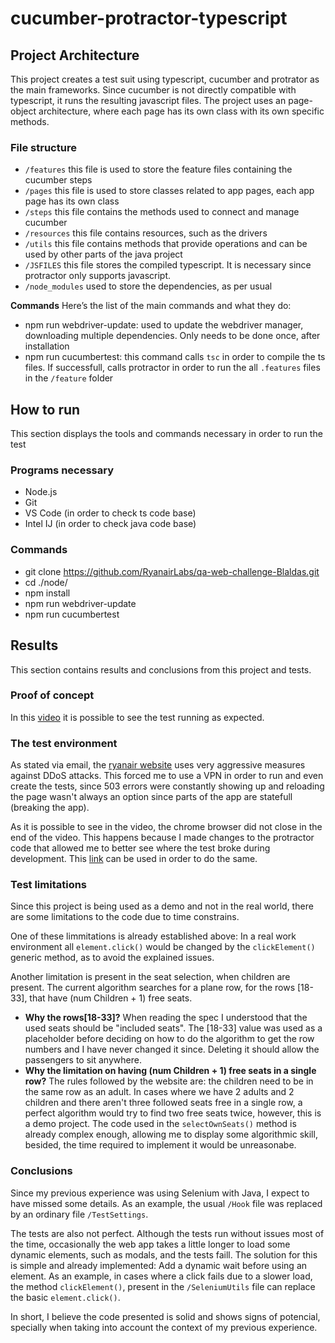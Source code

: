 # cucumber-protractor-typescript
## Project Architecture
This project creates a test suit using typescript, cucumber and protrator as the main frameworks.
Since cucumber is not directly compatible with typescript, it runs the resulting javascript files.
The project uses an page-object architecture, where each page has its own class with its own specific methods.

### File structure
- ```/features``` this file is used to store the feature files containing the cucumber steps
- ```/pages``` this file is used to store classes related to app pages, each app page has its own class
- ```/steps``` this file contains the methods used to connect and manage cucumber
- ```/resources``` this file contains resources, such as the drivers
- ```/utils``` this file contains methods that provide operations and can be used by other parts of the java project
- ```/JSFILES``` this file stores the compiled typescript. It is necessary since protractor only supports javascript.
- ```/node_modules``` used to store the dependencies, as per usual

**Commands**
Here’s  the list of the main commands and what they do:
- npm run webdriver-update: used to update the webdriver manager, downloading multiple dependencies. Only needs to be done once, after installation
- npm run cucumbertest: this command calls ```tsc``` in order to compile the ts files. If successfull, calls protractor in order to run the all ```.features``` files in the ```/feature``` folder

## How to run
This section displays the tools and commands necessary in order to run the test

### Programs necessary
- Node.js
- Git
- VS Code (in order to check ts code base)
- Intel IJ (in order to check java code base)

### Commands
- git clone https://github.com/RyanairLabs/qa-web-challenge-Blaldas.git
- cd ./node/
- npm install		
- npm run webdriver-update
- npm run cucumbertest

## Results
This section contains results and conclusions from this project and tests.

### Proof of concept
In this [video](https://youtu.be/U_rQ0h-kUzk) it is possible to see the test running as expected.

### The test environment
As stated via email, the [ryanair website](https://www.ryanair.com/ie/en) uses very aggressive measures against DDoS attacks.
This forced me to use a VPN in order to run and even create the tests, since 503 errors were constantly showing up and reloading the page wasn't always an option since parts of the app are statefull (breaking the app). 

As it is possible to see in the video, the chrome browser did not close in the end of the video.
This happens because I made changes to the protractor code that allowed me to better see where the test broke during development.
This [link](https://stackoverflow.com/questions/35933945/how-to-stop-automatically-closing-browser-when-writing-protractor-test-cases) can be used in order to do the same.

### Test limitations
Since this project is being used as a demo and not in the real world, there are some limitations to the code due to time constrains.

One of these limmitations is already established above: In a real work environment all ```element.click()``` would be changed by the ```clickElement()``` generic method, as to avoid the explained issues.

Another limitation is present in the seat selection, when children are present.
The current algorithm searches for a plane row, for the rows [18-33], that have (num Children + 1) free seats.
- **Why the rows[18-33]?** When reading the spec I understood that the used seats should be "included seats". The [18-33] value was used as a placeholder before deciding on how to do the algorithm to get the row numbers and I have never changed it since. Deleting it should allow the passengers to sit anywhere.
- **Why the limitation on having (num Children + 1) free seats in a single row?** The rules followed by the website are: the children need to be in the same row as an adult.
In cases where we have 2 adults and 2 children and there aren't three followed seats free in a single row, a perfect algorithm would try to find two free seats twice, however, this is a demo project. The code used in the ```selectOwnSeats()``` method is already complex enough, allowing me to display some algorithmic skill, besided, the time required to implement it would be unreasonabe.

### Conclusions
Since my previous experience was using Selenium with Java, I expect to have missed some details.
As an example, the usual ```/Hook``` file was replaced by an ordinary file ```/TestSettings```. 

The tests are also not perfect. Although the tests run without issues most of the time, occasionally the web app takes a little longer to load some dynamic elements, such as modals, and the tests faill.
The solution for this is simple and already implemented: Add a dynamic wait before using an element.
As an example, in cases where a click fails due to a slower load, the method ```clickElement()```, present in the ```/SeleniumUtils``` file can replace the basic ```element.click()```.

In short, I believe the code presented is solid and shows signs of potencial, specially when taking into account the context of my previous experience.